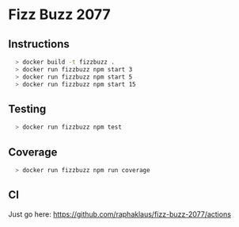 # Fizz Buzz 2077

## Instructions

```sh
  > docker build -t fizzbuzz .
  > docker run fizzbuzz npm start 3
  > docker run fizzbuzz npm start 5
  > docker run fizzbuzz npm start 15
```

## Testing

```sh
  > docker run fizzbuzz npm test
```

## Coverage

```sh
  > docker run fizzbuzz npm run coverage
```

## CI

Just go here: https://github.com/raphaklaus/fizz-buzz-2077/actions
